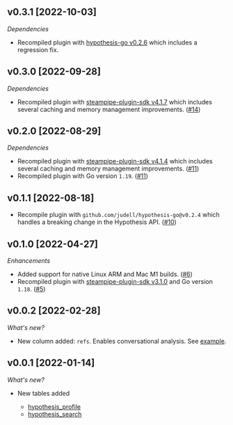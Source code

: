 ## v0.3.1 [2022-10-03]

_Dependencies_

- Recompiled plugin with [hypothesis-go v0.2.6](https://github.com/judell/hypothesis-go/releases/tag/v0.2.6) which includes a regression fix.

## v0.3.0 [2022-09-28]

_Dependencies_

- Recompiled plugin with [steampipe-plugin-sdk v4.1.7](https://github.com/turbot/steampipe-plugin-sdk/blob/main/CHANGELOG.md#v417-2022-09-08) which includes several caching and memory management improvements. ([#14](https://github.com/turbot/steampipe-plugin-hypothesis/pull/14))

## v0.2.0 [2022-08-29]

_Dependencies_

- Recompiled plugin with [steampipe-plugin-sdk v4.1.4](https://github.com/turbot/steampipe-plugin-sdk/blob/main/CHANGELOG.md#v414-2022-08-26) which includes several caching and memory management improvements. ([#11](https://github.com/turbot/steampipe-plugin-hypothesis/pull/11))
- Recompiled plugin with Go version `1.19`. ([#11](https://github.com/turbot/steampipe-plugin-hypothesis/pull/11))

## v0.1.1 [2022-08-18]

- Recompile plugin with `github.com/judell/hypothesis-go@v0.2.4` which handles a breaking change in the Hypothesis API. ([#10](https://github.com/turbot/steampipe-plugin-hypothesis/pull/10)) 

## v0.1.0 [2022-04-27]

_Enhancements_

- Added support for native Linux ARM and Mac M1 builds. ([#6](https://github.com/turbot/steampipe-plugin-hypothesis/pull/6))
- Recompiled plugin with [steampipe-plugin-sdk v3.1.0](https://github.com/turbot/steampipe-plugin-sdk/blob/main/CHANGELOG.md#v310--2022-03-30) and Go version `1.18`. ([#5](https://github.com/turbot/steampipe-plugin-hypothesis/pull/5))

## v0.0.2 [2022-02-28]

_What's new?_

- New column added: `refs`. Enables conversational analysis. See [example](https://hub.steampipe.io/plugins/turbot/hypothesis/tables/hypothesis_search#find-uris-with-conversational-threads-spanning-more-than-one-day).


## v0.0.1 [2022-01-14]

_What's new?_

- New tables added

  - [hypothesis_profile](https://hub.steampipe.io/plugins/turbot/hypothesis/tables/hypothesis_profile)
  - [hypothesis_search](https://hub.steampipe.io/plugins/turbot/hypothesis/tables/hypothesis_search)
